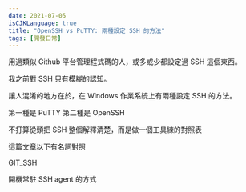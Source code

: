 ```yaml
---
date: 2021-07-05
isCJKLanguage: true
title: "OpenSSH vs PuTTY: 兩種設定 SSH 的方法"
tags: [開發日常]
---
```


用過類似 Github 平台管理程式碼的人，或多或少都設定過 SSH 這個東西。

我之前對 SSH 只有模糊的認知。

讓人混淆的地方在於，在 Windows 作業系統上有兩種設定 SSH 的方法。

第一種是 PuTTY 第二種是 OpenSSH

不打算從頭把 SSH 整個解釋清楚，而是做一個工具練的對照表

這篇文章以下有名詞對照

GIT_SSH

開機常駐 SSH agent 的方式


